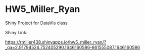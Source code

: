 # HW5_Miller_Ryan
Shiny Project for DataVis class

Shiny Link:


https://rmiller438.shinyapps.io/hw5_miller_ryan/?_ga=2.91794524.752405290.1646160586-861555087.1646160586
